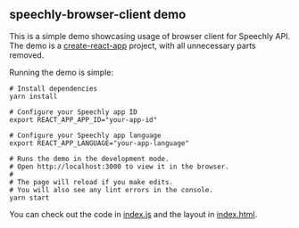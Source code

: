 ## speechly-browser-client demo

This is a simple demo showcasing usage of browser client for Speechly API. The demo is a [create-react-app](https://github.com/facebook/create-react-app) project, with all unnecessary parts removed.

Running the demo is simple:

```shell
# Install dependencies
yarn install

# Configure your Speechly app ID
export REACT_APP_APP_ID="your-app-id"

# Configure your Speechly app language
export REACT_APP_LANGUAGE="your-app-language"

# Runs the demo in the development mode.
# Open http://localhost:3000 to view it in the browser.
#
# The page will reload if you make edits.
# You will also see any lint errors in the console.
yarn start
```

You can check out the code in [index.js](src/index.js) and the layout in [index.html](public/index.html).
